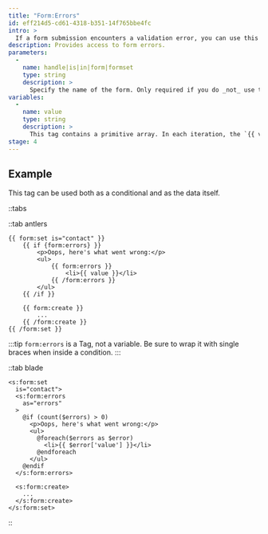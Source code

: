 ```yaml
---
title: "Form:Errors"
id: eff214d5-cd61-4318-b351-14f765bbe4fc
intro: >
  If a form submission encounters a validation error, you can use this tag to loop through the error messages and show your user where everything went south.
description: Provides access to form errors.
parameters:
  -
    name: handle|is|in|form|formset
    type: string
    description: >
      Specify the name of the form. Only required if you do _not_ use the `form:set` tag, or don't have a `form` defined in the current context.
variables:
  -
    name: value
    type: string
    description: >
      This tag contains a primitive array. In each iteration, the `{{ value }}` will output a different error message. See the example above.
stage: 4
---
```

## Example

This tag can be used both as a conditional and as the data itself.

::tabs

::tab antlers
```antlers
{{ form:set is="contact" }}
    {{ if {form:errors} }}
        <p>Oops, here's what went wrong:</p>
        <ul>
            {{ form:errors }}
                <li>{{ value }}</li>
            {{ /form:errors }}
        </ul>
    {{ /if }}

    {{ form:create }}
        ...
    {{ /form:create }}
{{ /form:set }}
```

:::tip
`form:errors` is a Tag, not a variable. Be sure to wrap it with single braces when inside a condition.
:::

::tab blade
```blade
<s:form:set
  is="contact">
  <s:form:errors
    as="errors"
  >
    @if (count($errors) > 0)
      <p>Oops, here's what went wrong:</p>
      <ul>
        @foreach($errors as $error)
          <li>{{ $error['value'] }}</li>
        @endforeach
      </ul>
    @endif
  </s:form:errors>

  <s:form:create>
    ...
  </s:form:create>
</s:form:set>
```
::
